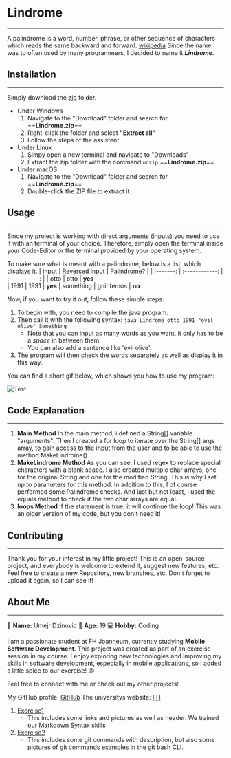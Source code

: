 # Lindrome
---
A palindrome is a word, number, phrase, or other sequence of characters which reads the same backward and forward. [wikipedia](https://en.wikipedia.org/wiki/Palindrome) Since the name was to often used by many programmers, I decided to name it ***Lindrome***.

## Installation
---
Simply download the [zip](https://www.swisstransfer.com/d/e9eec0d4-0100-4166-967e-fd18b4d725e1) folder. 
* Under Windows
    1. Navigate to the "Download" folder and search for ==**Lindrome.zip**==
    2. Right-click the folder and select **"Extract all"**
    3. Follow the steps of the assistent
* Under Linux
    1. Simpy open a new terminal and navigate to "Downloads"
    2. Extract the zip folder with the command `unzip` ==**Lindrome.zip**== 
* Under macOS
    1. Navigate to the "Download" folder and search for ==**Lindrome.zip**==
    2. Double-click the ZIP file to extract it.

## Usage
---
Since my project is working with direct arguments (inputs) you need to use it with an terminal of your choice. Therefore, simply open the terminal inside your Code-Editor or the terminal provided by your operating system. 

To make sure what is meant with a palindrome, below is a list, which displays it. 
| input | Reversed input | Palindrome? |
| :-------: | :------------: | :-----------: |
| otto | otto | **yes**  
| 1991 | 1991 | **yes** 
| something | gnihtemos | **no** 

Now, if you want to try it out, follow these simple steps:
1. To begin with, you need to compile the java program. 
2. Then call it with the following syntax: `java Lindrome otto 1991 "evil olive" Something`
    * Note that you can input as many words as you want, it only has to be a *space* in between them.
    * You can also add a sentence like 'evil olive'.
3. The program will then check the words separately as well as display it in this way. 

You can find a short gif below, which shows you how to use my program:

![Test](https://s3.gifyu.com/images/bSJgW.gif)

## Code Explanation
---
1. **Main Method**
    In the main method, i defined a String[] variable "arguments". Then I created a for loop to iterate over the String[] args array, to gain access to the input from the user and to be able to use the method MakeLindrome(). 
2. **MakeLindrome Method**
    As you can see, I used regex to replace special characters with a blank space. I also created multiple char arrays, one for the original String and one for the modified String. This is why I set up to parameters for this method. In addition to this, I of course performed some Palindrome checks. And last but not least, I used the equals method to check if the two char arrays are equal. 
3. **loops Method**
    If the statement is true, it will continue the loop! This was an older version of my code, but you don't need it!

## Contributing
---
Thank you for your interest in my little project! This is an open-source project, and everybody is welcome to extend it, suggest new features, etc. Feel free to create a new Repository, new branches, etc. Don't forget to upload it again, so I can see it!

## About Me
---
👋 **Name:** Umejr Dzinovic
🎂 **Age:** 19
💻 **Hobby:** Coding

I am a passionate student at FH Joanneum, currently studying **Mobile Software Development**. This project was created as part of an exercise session in my course. I enjoy exploring new technologies and improving my skills in software development, especially in mobile applications, so I added a little spice to our exercise! 😉

Feel free to connect with me or check out my other projects! 

My GitHub profile: [GitHub](https://github.com/Umex10)
The universitys website: [FH](https://www.fh-joanneum.at)

1. [Exercise1](exercise1.md)
    * This includes some links and pictures as well as header. We trained our Markdown Syntax skills
2. [Exercise2](exercise2.md)
    * This includes some git commands with description, but also some pictures of git commands examples in the git bash CLI. 




